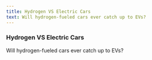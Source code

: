 ```yaml
---
title: Hydrogen VS Electric Cars
text: Will hydrogen-fueled cars ever catch up to EVs?
---
```


### Hydrogen VS Electric Cars
Will hydrogen-fueled cars ever catch up to EVs?